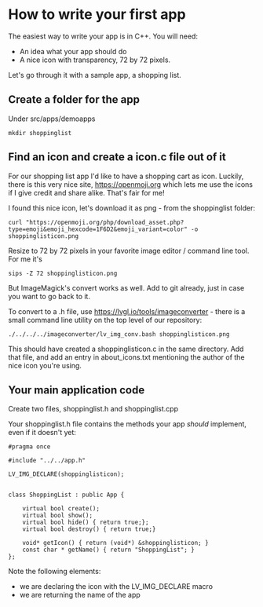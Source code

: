 # How to write your first app
The easiest way to write your app is in C++. You will need:

 - An idea what your app should do
 - A nice icon with transparency, 72 by 72 pixels.

 Let's go through it with a sample app, a shopping list.

 ## Create a folder for the app
 Under src/apps/demoapps
 
    mkdir shoppinglist

 ## Find an icon and create a icon.c file out of it
 For our shopping list app I'd like to have a shopping cart as icon. Luckily, there is this
 very nice site, https://openmoji.org which lets me use the icons if I give credit and share alike.
 That's fair for me!

 I found this nice icon, let's download it as png - from the shoppinglist folder:

    curl "https://openmoji.org/php/download_asset.php?type=emoji&emoji_hexcode=1F6D2&emoji_variant=color" -o shoppinglisticon.png

Resize to 72 by 72 pixels in your favorite image editor / command line tool. For me it's

    sips -Z 72 shoppinglisticon.png

But ImageMagick's convert works as well. Add to git already, just in case you want to go back to it.

To convert to a .h file, use https://lvgl.io/tools/imageconverter - there is a small command line utility on the top level of our repository:

    ./../../../imageconverter/lv_img_conv.bash shoppinglisticon.png

This should have created a shoppinglisticon.c in the same directory. Add that file, and add an entry
in about_icons.txt mentioning the author of the nice icon you're using.

## Your main application code
Create two files, shoppinglist.h and shoppinglist.cpp

Your shoppinglist.h file contains the methods your app *should* implement, even if it doesn't yet:

    #pragma once

    #include "../../app.h"

    LV_IMG_DECLARE(shoppinglisticon);


    class ShoppingList : public App {

        virtual bool create();
        virtual bool show();
        virtual bool hide() { return true;};
        virtual bool destroy() { return true;}
        
        void* getIcon() { return (void*) &shoppinglisticon; }
        const char * getName() { return "ShoppingList"; }
    };

Note the following elements:
  - we are declaring the icon with the LV_IMG_DECLARE macro
  - we are returning the name of the app


